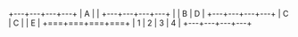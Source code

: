 +---+---+---+---+
| A         |   |
+---+---+---+---+
|   | B     | D |
+---+---+---+---+
| C | C |   | E |
+===+===+===+===+
| 1 | 2 | 3 | 4 |
+---+---+---+---+ 
